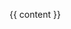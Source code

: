 <!DOCTYPE html>
<html lang="en">
<head>
	<meta charset="utf-8" />
	<title>Impeachment Chronicles</title>
	<meta name="generator" content="BBEdit 14.6" />
</head>
<body>

{{ content }}

</body>
</html>
